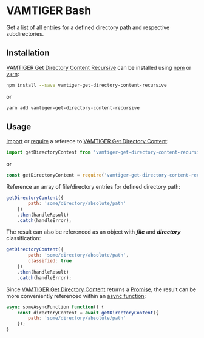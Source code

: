 # VAMTIGER Bash
Get a list of all entries for a defined directory path and respective subdirectories.

## Installation
[VAMTIGER Get Directory Content Recursive](https://github.com/vamtiger-project/vamtiger-get-directory-content-recursive) can be installed using [npm](https://www.npmjs.com/) or [yarn]():
```bash
npm install --save vamtiger-get-directory-content-recursive
```
or
```bash
yarn add vamtiger-get-directory-content-recursive
```

## Usage
[Import](https://developer.mozilla.org/en-US/docs/Web/JavaScript/Reference/Statements/import) or [require](https://nodejs.org/api/modules.html#modules_require) a referece to [VAMTIGER Get Directory Content](https://github.com/vamtiger-project/vamtiger-get-directory-content-recursive-recursive):
```javascript
import getDirectoryContent from 'vamtiger-get-directory-content-recursive';
```
or
```javascript
const getDirectoryContent = require('vamtiger-get-directory-content-recursive').default;
```
Reference an array of file/directory entries for defined directory path:
```javascript
getDirectoryContent({
        path: 'some/directory/absolute/path'
    })
    .then(handleResult)
    .catch(handleError);
```
The result can also be referenced as an object with **_file_** and **_directory_** classification:
```javascript
getDirectoryContent({
        path: 'some/directory/absolute/path',
        classified: true
    })
    .then(handleResult)
    .catch(handleError);
```
Since [VAMTIGER Get Directory Content](https://github.com/vamtiger-project/vamtiger-get-directory-content-recursive-recursive) returns a [Promise](https://developer.mozilla.org/en-US/docs/Web/JavaScript/Reference/Global_Objects/Promise), the result can be more conveniently referenced within an [async function](https://developer.mozilla.org/en-US/docs/Web/JavaScript/Reference/Statements/async_function):
```javascript
async someAsyncFunction function() {
    const directoryContent = await getDirectoryContent({
        path: 'some/directory/absolute/path'
    });
}
```